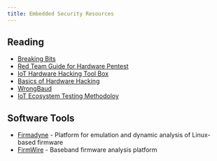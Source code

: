```yaml
---
title: Embedded Security Resources
---
```


## Reading

* [Breaking Bits](https://breaking-bits.gitbook.io/breaking-bits/)
* [Red Team Guide for Hardware Pentest](https://medium.com/@adam.toscher/a-red-team-guide-for-a-hardware-penetration-test-part-1-2d14692da9a1)
* [IoT Hardware Hacking Tool Box](https://blog.securityevaluators.com/the-introductory-iot-hardware-hacking-tool-box-389c4605329f)
* [Basics of Hardware Hacking](https://maldroid.github.io/hardware-hacking/)
* [WrongBaud](https://wrongbaud.github.io/series/)
* [IoT Ecosystem Testing Methodoloy](https://www.rapid7.com/research/report/iot-ecosystem-testing-methodology/)

## Software Tools

* [Firmadyne](https://github.com/firmadyne/firmadyne) - Platform for emulation and dynamic analysis of Linux-based firmware
* [FirmWire](https://github.com/FirmWire/FirmWire) - Baseband firmware analysis
  platform
